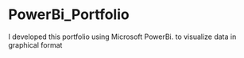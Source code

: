 # PowerBi_Portfolio
I developed this portfolio using Microsoft PowerBi. to visualize data in graphical format 
